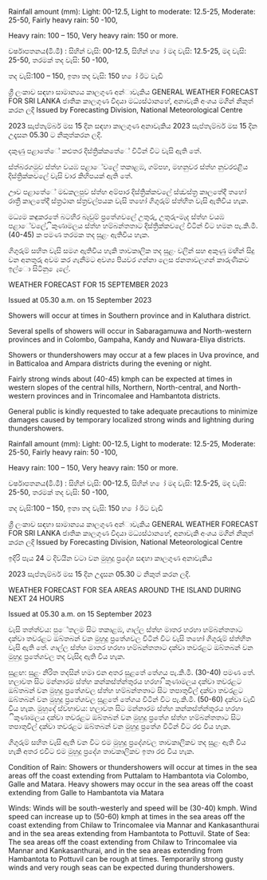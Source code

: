 Rainfall amount (mm): Light: 00-12.5, Light to moderate: 12.5-25, Moderate: 25-50, Fairly heavy rain: 50 -100,

Heavy rain: 100 – 150, Very heavy rain: 150 or more.

වර්ෂාපතනය(මි.මී) : සිහින් වැසි: 00-12.5, සිහින් හ ෝ මද වැසි: 12.5-25, මද වැසි: 25-50, තරමක් තද වැසි: 50 -100,

තද වැසි:100 – 150, ඉතා තද වැසි: 150 හ ෝ ඊට වැඩි

ශ්‍රී ලංකාව සඳහා සාමාන්‍යය කාලගුණ අන්‍ාවැකිය GENERAL WEATHER FORECAST FOR SRI LANKA ජාතික කාලගුණ විදයා මධ්‍යස්ථානහේ, අනාවැකි අංශය මගින් නිකුත් කරන ලදි Issued by Forecasting Division, National Meteorological Centre

2023 සැප්තැම්බර් මස 15 දින සඳහා කාලගුණ අනාවැකිය 2023 සැප්තැම්බර් මස 15 දින උදෑසන 05.30 ට නිකුත්කරන ලදි.

දකුණු පළාතේේ කළුතර දිස්ත්‍රික්කතේේ විටින් විට වැසි ඇති තේ.

ස්ත්‍බරගමුව ස්ත්‍හ වයඹ පළාේවලේ තකාළඹ, ගම්පහ, මහනුවර ස්ත්‍හ නුවරඑළිය දිස්ත්‍රික්කවලේ වැසි වාර කිහිපයක් ඇති තේ.

ඌව පළාතේේ මඩකලපුව ස්ත්‍හ අම්පාර දිස්ත්‍රික්කවලේ ස්ත්‍වස්ත්‍ර කාලතේදී තහෝ රාත්‍රී කාලතේදී ස්ත්‍රථාන ස්ත්‍රවල්පයක වැසි තහෝ ගිගුරුම් ස්ත්‍හිත වැසි ඇතිවිය හැක.

මධ්‍යම කඳුකරතේ බටහිර බෑවුම් ප්‍රතේශවලේ උතුරු, උතුරු-මැද ස්ත්‍හ වයඹ පළාේවලේ, ිකුණාමලය ස්ත්‍හ හම්බන්තතාට දිස්ත්‍රික්කවලේ විටින් විට හමන පැ.කි.මී. (40-45) ක පමණ තරමක තද සුළං ඇතිවිය හැක.

ගිගුරුම් සහිත වැසි සමග ඇතිවිය හැකි තාවකාලික තද සුළං වලින් සහ අකුණු මඟින් සිදු වන අනතුරු අවම කර ගැනීමට අවශ්‍ය පියවර ගන්නා ලෙස ජනතාවලගන් කාරුණිකව ඉල්ො සිටිනු ෙැලේ.

WEATHER FORECAST FOR 15 SEPTEMBER 2023

Issued at 05.30 a.m. on 15 September 2023

Showers will occur at times in Southern province and in Kaluthara district.

Several spells of showers will occur in Sabaragamuwa and North-western provinces and in Colombo, Gampaha, Kandy and Nuwara-Eliya districts.

Showers or thundershowers may occur at a few places in Uva province, and in Batticaloa and Ampara districts during the evening or night.

Fairly strong winds about (40-45) kmph can be expected at times in western slopes of the central hills, Northern, North-central, and North-western provinces and in Trincomalee and Hambantota districts.

General public is kindly requested to take adequate precautions to minimize damages caused by temporary localized strong winds and lightning during thundershowers.

Rainfall amount (mm): Light: 00-12.5, Light to moderate: 12.5-25, Moderate: 25-50, Fairly heavy rain: 50 -100,

Heavy rain: 100 – 150, Very heavy rain: 150 or more.

වර්ෂාපතනය(මි.මී) : සිහින් වැසි: 00-12.5, සිහින් හ ෝ මද වැසි: 12.5-25, මද වැසි: 25-50, තරමක් තද වැසි: 50 -100,

තද වැසි:100 – 150, ඉතා තද වැසි: 150 හ ෝ ඊට වැඩි

ශ්‍රී ලංකාව සඳහා සාමාන්‍යය කාලගුණ අන්‍ාවැකිය GENERAL WEATHER FORECAST FOR SRI LANKA ජාතික කාලගුණ විදයා මධ්‍යස්ථානහේ, අනාවැකි අංශය මගින් නිකුත් කරන ලදි Issued by Forecasting Division, National Meteorological Centre

ඉදිරි පැය 24 ට දිවයින වටා වන මුහුදු ප්‍රදේශ සඳහා කාලගුණ අනාවැකිය

2023 සැප්තැම්බර් මස 15 දින උදෑසන 05.30 ට නිකුත් කරන ලදි.

WEATHER FORECAST FOR SEA AREAS AROUND THE ISLAND DURING NEXT 24 HOURS

Issued at 05.30 a.m. on 15 September 2023

වැසි තත්ත්වය: පුේතලම සිට තකාළඹ, ගාල්ල ස්ත්‍හ මාතර හරහා හම්බන්තතාට දක්වා තවරළට ඔබ්තබන් වන මුහුදු ප්‍රතේශවල විටින් විට වැසි තහෝ ගිගුරුම් ස්ත්‍හිත වැසි ඇති තේ. ගාල්ල ස්ත්‍හ මාතර හරහා හම්බන්තතාට දක්වා තවරළට ඔබ්තබන් වන මුහුදු ප්‍රතේශවල තද වැසිද ඇති විය හැක.

සුළඟ: සුළං නිරිත තදසින් හමා එන අතර සුළතේ තේගය පැ.කි.මී. (30-40) පමණ තේ. හලාවත සිට මන්නාරම ස්ත්‍හ කන්කස්ත්‍න්තුරය හරහා ිකුණාමලය දක්වා තවරළට ඔබ්තබන් වන මුහුදු ප්‍රතේශවල ස්ත්‍හ හම්බන්තතාට සිට තපාතුවිල් දක්වා තවරළට ඔබ්තබන් වන මුහුදු ප්‍රතේශවල සුළතේ තේගය විටින් විට පැ.කි.මී. (50-60) දක්වා වැඩි විය හැක. මුහුදේ ස්වභාවය: හලාවත සිට මන්නාරම ස්ත්‍හ කන්කස්ත්‍න්තුරය හරහා ිකුණාමලය දක්වා තවරළට ඔබ්තබන් වන මුහුදු ප්‍රතේශ ස්ත්‍හ හම්බන්තතාට සිට තපාතුවිල් දක්වා තවරළට ඔබ්තබන් වන මුහුදු ප්‍රතේශ විටින් විට රළු විය හැක.

ගිගුරුම් සහිත වැසි ඇති වන විට එම මුහුදු ප්‍රදේශවල තාවකාලිකව තද සුළං ඇති විය හැකි අතර එවිට එම මුහුදු ප්‍රදේශ තාවකාලිකව ඉතා රළු විය හැක.

Condition of Rain: Showers or thundershowers will occur at times in the sea areas off the coast extending from Puttalam to Hambantota via Colombo, Galle and Matara. Heavy showers may occur in the sea areas off the coast extending from Galle to Hambantota via Matara

Winds: Winds will be south-westerly and speed will be (30-40) kmph. Wind speed can increase up to (50-60) kmph at times in the sea areas off the coast extending from Chilaw to Trincomalee via Mannar and Kankasanthurai and in the sea areas extending from Hambantota to Pottuvil. State of Sea: The sea areas off the coast extending from Chilaw to Trincomalee via Mannar and Kankasanthurai, and in the sea areas extending from Hambantota to Pottuvil can be rough at times. Temporarily strong gusty winds and very rough seas can be expected during thundershowers.
